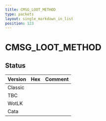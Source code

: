 ```yaml
---
title: CMSG_LOOT_METHOD
type: packets
layout: single_markdown_in_list
position: 123
---
```


# CMSG_LOOT_METHOD

## Status

Version | Hex | Comment
---------- | ---------- | ---------- 
Classic |  |  
TBC |  |  
WotLK |  |  
Cata |  |  
